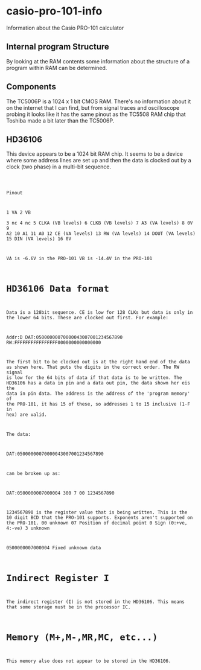 # casio-pro-101-info
Information about the Casio PRO-101 calculator

Internal program Structure
--------------------------

By looking at the RAM contents some information about the structure of a program within RAM can
be determined.

Components
----------

The TC5006P is a 1024 x 1 bit CMOS RAM. There's no information about it on the internet that I can find, but 
from signal traces and oscilloscope probing it looks like it has the same pinout as the TC5508 RAM chip that Toshiba
made a bit later than the TC5006P.

HD36106
-------

This device appears to be a 1024 bit RAM chip. It seems to be a device where some address lines are set up and then the data is clocked out by a clock (two phase) in a multi-bit sequence.

<code>

  Pinout
  
  1   VA
  2   VB  
  3   nc
  4   nc
  5   CLKA    (VB levels)
  6   CLKB    (VB levels)
  7   A3      (VA levels)
  8   0V
  9   A2
  10  A1
  11  A0
  12  CE      (VA levels)
  13  RW      (VA levels)
  14  DOUT    (VA levels)
  15  DIN     (VA levels)
  16  0V
 
  VA is -6.6V in the PRO-101
  VB is -14.4V in the PRO-101
  
  HD36106 Data format
  ===================
  
  Data is a 128bit sequence. CE is low for 128 CLKs but data is only in the lower 64 bits. These are clocked out first. For example:
  
  Addr:D DAT:05000000070000043007001234567890 RW:FFFFFFFFFFFFFFFF0000000000000000
  
  The first bit to be clocked out is at the right hand end of the data as shown here. That puts the digits in the correct order. The RW signal is low for the 64 bits of data if that data is to be written. The HD36106 has a data in pin and a data out pin, the data shown her eis the data in pin data.
  The address is the address of the 'program memory' of the PRO-101, it has 15 of these, so addresses 1 to 15 inclusive (1-F in hex) are valid. 
  
  The data:
  
  DAT:05000000070000043007001234567890
  
  can be broken up as:
  
  DAT:0500000007000004 300 7 00 1234567890
    
  1234567890    is the register value that is being written. This is the 10 digit BCD that 
                the PRO-101 supports. Exponents aren't supported on the PRO-101.
  00            unknown
  07            Position of decimal point
  0             Sign (0:+ve, 4:-ve)
  3             unknown
  
  0500000007000004  Fixed unknown data
  
  
  Indirect Register I
  ===================
  
  The indirect register (I) is not stored in the HD36106. This means that some storage must be in the processor IC.
  
   Memory (M+,M-,MR,MC, etc...)
  =============================
  
  This memory also does not appear to be stored in the HD36106. 
  
